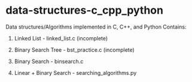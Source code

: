 # data-structures-c_cpp_python
Data structures/Algorithms implemented in C, C++, and Python
Contains:
1. Linked List - linked_list.c (incomplete)
                      
2. Binary Search Tree - bst_practice.c (incomplete)
                         
3. Binary Search - binsearch.c

4. Linear + Binary Search - searching_algorithms.py

 
